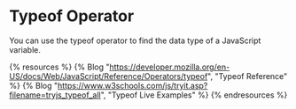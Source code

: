 # Typeof Operator

You can use the typeof operator to find the data type of a JavaScript variable.

{% resources %}
  {% Blog "https://developer.mozilla.org/en-US/docs/Web/JavaScript/Reference/Operators/typeof", "Typeof Reference" %}
  {% Blog "https://www.w3schools.com/js/tryit.asp?filename=tryjs_typeof_all", "Typeof Live Examples" %}
{% endresources %}
